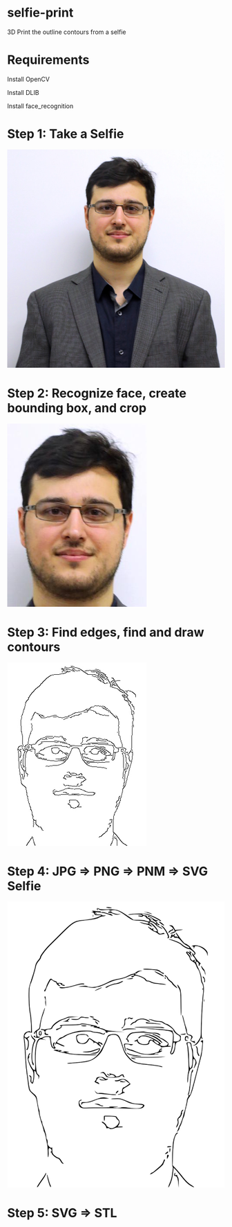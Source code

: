 # selfie-print
3D Print the outline contours from a selfie

# Requirements

Install OpenCV

Install DLIB

Install face_recognition

# Step 1: Take a Selfie
![](/static/selfie.jpg "Input Selfie, Format JPG")

# Step 2: Recognize face, create bounding box, and crop
![](/static/cropselfie.jpg "Cropped Selfie")

# Step 3: Find edges, find and draw contours
![](/static/outlinedselfie.jpg "Outlined Selfie")

# Step 4: JPG => PNG => PNM => SVG Selfie
![](/static/vectorselfie.svg "SVG Selfie")

# Step 5: SVG => STL
